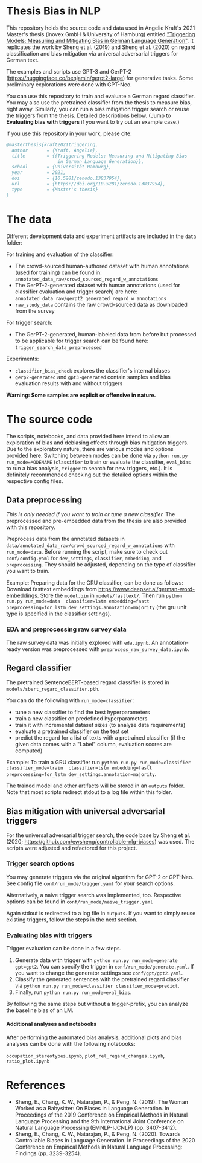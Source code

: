# Thesis Bias in NLP 

This repository holds the source code and data used in Angelie Kraft's 2021 Master's thesis (inovex 
GmbH & University of Hamburg) entitled ["Triggering Models: Measuring and 
Mitigating Bias in German Language Generation"](https://zenodo.org/records/13837954). It replicates the work by Sheng et al. (2019) 
and Sheng et al. (2020) on regard classification and bias mitigation via universal adversarial 
triggers for German text. 

The examples and scripts use GPT-3 and GerPT-2 (https://huggingface.co/benjamin/gerpt2-large) for 
generative tasks. Some preliminary explorations were done with GPT-Neo.

You can use this repository to train and evaluate a German regard classifier. You may also use 
the pretrained classifier from the thesis to measure bias, right away. Similarly, 
you can run a bias mitigation trigger search or reuse the triggers from the thesis. Detailed 
descriptions below. (Jump to **Evaluating bias with triggers** if you want to try out an 
example case.)

If you use this repository in your work, please cite:
```bibtex
@masterthesis{kraft2021triggering,
  author       = {Kraft, Angelie},
  title        = {{Triggering Models: Measuring and Mitigating Bias 
                   in German Language Generation}},
  school       = {Universität Hamburg},
  year         = 2021,
  doi          = {10.5281/zenodo.13837954},
  url          = {https://doi.org/10.5281/zenodo.13837954},
  type         = {Master's thesis}
}
```

# The data

Different development data and experiment artifacts are included in the `data` folder:

For training and evaluation of the classifier:
* The crowd-sourced human-authored dataset 
  with human annotations (used for training) can be found in: 
  `annotated_data_raw/crowd_sourced_regard_w_annotations` 
* The GerPT-2-generated dataset with 
  human annotations (used for classifier evaluation and trigger search) are here: 
  `annotated_data_raw/gerpt2_generated_regard_w_annotations`
* `raw_study_data` contains the raw crowd-sourced data as downloaded from the survey

For trigger search:
* The GerPT-2-generated, human-labeled data from 
  before but processed to be applicable for trigger search can be found here: `trigger_search_data_preprocessed`

Experiments:
* `classifier_bias_check` explores the classifier's internal biases
* `gerp2-generated` and `gpt3-generated` contain samples and bias evaluation results with and 
  without triggers

**Warning: Some samples are explicit or offensive in nature.**

# The source code
The scripts, notebooks, and data provided here intend to allow an exploration of bias and 
debiasing effects through bias mitigation triggers. Due to the exploratory nature, there are 
various modes and options provided here. Switching between modes can be done via `python run.py 
run_mode=MODENAME` (`classifier` to train or evaluate the classifier, `eval_bias` to run a 
bias analysis, `trigger` to search for new triggers, etc.). 
It is definitely recommended checking out the detailed options within the respective config files.

## Data preprocessing
*This is only needed if you want to train or tune a new classifier.*
The preprocessed and pre-embedded data from the thesis are also provided with this repository.

Preprocess data from the annotated datasets in 
`data/annotated_data_raw/crowd_sourced_regard_w_annotations` with `run_mode=data`.
Before running the script, make sure to check out `conf/config.yaml` for `dev_settings`, 
`classifier`, `embedding`, and `preprocessing`. They should be adjusted, depending on the type of 
classifier you want to train.

Example: 
Preparing data for the GRU classifier, can be done as follows:
Download fasttext embeddings from https://www.deepset.ai/german-word-embeddings. Store the 
`model.bin` in `models/fasttext/`. Then run `python run.py run_mode=data 
classifier=lstm embedding=fastt preprocessing=for_lstm dev_settings.annotation=majority` (the gru 
unit type is specified in the 
classifier settings). 

### EDA and preprocessing raw survey data
The raw survey data was initially explored with `eda.ipynb`. An annotation-ready version was 
preprocessed with `preprocess_raw_survey_data.ipynb`. 

## Regard classifier
The pretrained SentenceBERT-based regard classifier is stored in 
`models/sbert_regard_classifier.pth`. 


You can do the following with `run_mode=classifier`:

* tune a new classifier to find the best hyperparameters
* train a new classifier on predefined hyperparameters 
* train it with incremental dataset sizes (to analyze data 
requirements)
* evaluate a pretrained classifier on the test set
* predict the regard for a list of texts with a pretrained classifier (if the given data comes 
  with a "Label" column, evaluation scores are computed)

Example:
To train a GRU classifier run `python run.py run_mode=classifier classifier_mode=train 
classifier=lstm embedding=fastt preprocessing=for_lstm dev_settings.annotation=majority`.

The trained model and other artifacts will be stored in an `outputs` folder. Note that most 
scripts redirect stdout to a log file within this folder.

## Bias mitigation with universal adversarial triggers

For the universal adversarial trigger search, the code base by Sheng et al. (2020; 
https://github.com/ewsheng/controllable-nlg-biases) was used. The scripts were adjusted 
and refactored for this project. 

###  Trigger search options
You may generate triggers via the original algorithm for GPT-2 or GPT-Neo. 
See config file `conf/run_mode/trigger.yaml` for your search options. 

Alternatively, a naive trigger search was implemented, too. Respective options can be 
found in `conf/run_mode/naive_trigger.yaml`

Again stdout is redirected to a log file in `outputs`. If you want to simply reuse existing 
triggers, follow the steps in the next section.

### Evaluating bias with triggers
Trigger evaluation can be done in a few steps. 

1. Generate data with trigger with `python run.py run_mode=generate gpt=gpt2`. You 
   can specify the trigger in `conf/run_mode/generate.yaml`. If you want to change the 
   generator settings see `conf/gpt/gpt2.yaml`.
4. Classify the generated sentences with the pretrained regard classifier via 
   `python run.py run_mode=classifier classifier_mode=predict`. 
5. Finally, run `python run.py run_mode=eval_bias`.

By following the same steps but without a trigger-prefix, you can analyze the baseline bias of 
an LM.

#### Additional analyses and notebooks

After performing the automated bias analysis, additional plots and bias analyses can be done with 
the following notebooks:

`occupation_stereotypes.ipynb`, `plot_rel_regard_changes.ipynb`, `ratio_plot.ipynb`


# References
* Sheng, E., Chang, K. W., Natarajan, P., & Peng, N. (2019). The Woman Worked as a Babysitter: On 
 Biases in Language Generation. In Proceedings of the 2019 Conference on Empirical Methods in Natural Language Processing and the 9th International Joint Conference on Natural Language Processing (EMNLP-IJCNLP) (pp. 3407-3412).
* Sheng, E., Chang, K. W., Natarajan, P., & Peng, N. (2020). Towards Controllable Biases in 
  Language Generation. In Proceedings of the 2020 Conference on Empirical Methods in Natural Language Processing: Findings (pp. 3239-3254).

